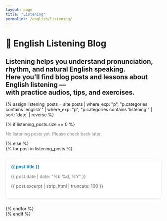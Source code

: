 ```yaml
---
layout: page
title: "Listening"
permalink: /english/listening/
---
```


# 📘 English Listening Blog

Listening helps you understand pronunciation, rhythm, and natural English speaking.  
Here you’ll find blog posts and lessons about English listening —  
with practice audios, tips, and exercises.
---

{% assign listening_posts = site.posts 
  | where_exp: "p", "p.categories contains 'english'" 
  | where_exp: "p", "p.categories contains 'listening'" 
  | sort: 'date' | reverse %}

{% if listening_posts.size == 0 %}
<p style="color:#888;">No listening posts yet. Please check back later.</p>
{% else %}
<div style="display:grid; grid-template-columns:repeat(auto-fit, minmax(280px,1fr)); gap:1.5rem;">
  {% for post in listening_posts %}
  <div style="border:1px solid #eee; border-radius:10px; padding:1rem; background:#fff; box-shadow:0 2px 6px rgba(0,0,0,0.05);">
    <a href="{{ post.url | relative_url }}" style="text-decoration:none; font-weight:600; color:#0078D7;">
      {{ post.title }}
    </a>
    <p style="font-size:0.9rem; color:#777;">{{ post.date | date: "%b %d, %Y" }}</p>
    <p style="font-size:0.9rem; color:#555;">{{ post.excerpt | strip_html | truncate: 100 }}</p>
  </div>
  {% endfor %}
</div>
{% endif %}
